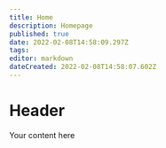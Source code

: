 ```yaml
---
title: Home
description: Homepage
published: true
date: 2022-02-08T14:58:09.297Z
tags: 
editor: markdown
dateCreated: 2022-02-08T14:58:07.602Z
---
```


# Header
Your content here